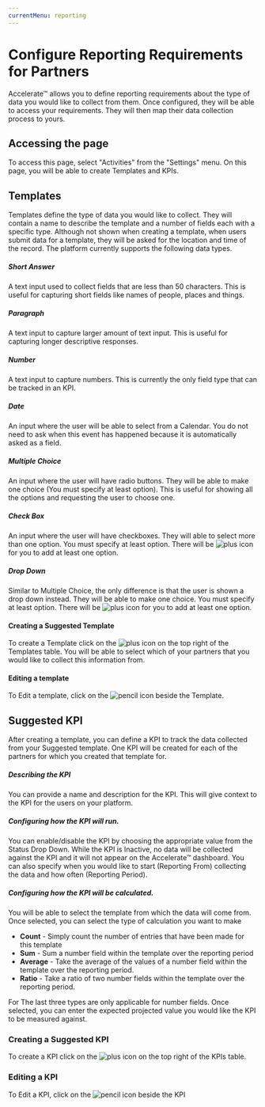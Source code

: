 ```yaml
---
currentMenu: reporting
---
```


# Configure Reporting Requirements for Partners

Accelerate&trade; allows you to define reporting requirements about the type of data you would like to collect from them. Once configured, they will be able to access your requirements. They will then map their data collection process to yours.

## Accessing the page

To access this page, select "Activities" from the "Settings" menu. On this page, you will be able to create Templates and KPIs.

## Templates

Templates define the type of data you would like to collect. They will contain a name to describe the template and a number of fields each with a specific type. Although not shown when creating a template, when users submit data for a template, they will be asked for the location and time of the record. The platform currently supports the following data types.

##### Short Answer
A text input used to collect fields that are less than 50 characters. This is useful for capturing short fields like names of people, places and things.

##### Paragraph
A text input to capture larger amount of text input. This is useful for capturing longer descriptive responses.

#####  Number
A text input to capture numbers. This is currently the only field type that can be tracked in an KPI.

##### Date
An input where the user will be able to select from a Calendar. You do not need to ask when this event has happened because it is automatically asked as a field.

##### Multiple Choice
An input where the user will have radio buttons. They will be able to make one choice (You must specify at least option). This is useful for showing all the options and requesting the user to choose one.

##### Check Box
An input where the user will have checkboxes. They will able to select more than one option. You must specify at least option. There will be ![plus icon](https://d3e1wbkfmk6n2w.cloudfront.net/fa/plus.png "Plus Icon") for you to add at least one option.

##### Drop Down
Similar to Multiple Choice, the only difference is that the user is shown a drop down instead. They will be able to make one choice. You must specify at least option. There will be ![plus icon](https://d3e1wbkfmk6n2w.cloudfront.net/fa/plus.png "Plus Icon") for you to add at least one option.

#### Creating a Suggested Template

To create a Template click on the ![plus icon](https://d3e1wbkfmk6n2w.cloudfront.net/fa/plus.png "Plus Icon") on the top right of the Templates table. You will be able to select which of your partners that you would like to collect this information from.

#### Editing a template

To Edit a template, click on the ![pencil icon](https://d3e1wbkfmk6n2w.cloudfront.net/fa/pencil.png "Pencil Icon") beside the Template.

## Suggested KPI

After creating a template, you can define a KPI to track the data collected from your Suggested template. One KPI will be created for each of the partners for which you created that template for.

##### Describing the KPI

You can provide a name and description for the KPI. This will give context to the KPI for the users on your platform.

##### Configuring how the KPI will run.

You can enable/disable the KPI by choosing the appropriate value from the Status Drop Down. While the KPI is Inactive, no data will be collected against the KPI and it will not appear on the Accelerate&trade; dashboard. You can also specify when you would like to start (Reporting From) collecting the data and how often (Reporting Period).

##### Configuring how the KPI will be calculated.

You will be able to select the template from which the data will come from. Once selected, you can select the type of calculation you want to make

* **Count** - Simply count the number of entries that have been made for this template
* **Sum** - Sum a number field within the template over the reporting period
* **Average** - Take the average of the values of a number field within the template over the reporting period.
* **Ratio** - Take a ratio of two number fields within the template over the reporting period.

For The last three types are only applicable for number fields. Once selected, you can enter the expected projected value you would like the KPI to be measured against.

### Creating a Suggested KPI

To create a KPI click on the ![plus icon](https://d3e1wbkfmk6n2w.cloudfront.net/fa/plus.png "Plus Icon") on the top right of the KPIs
table.

### Editing a KPI

To Edit a KPI, click on the ![pencil icon](https://d3e1wbkfmk6n2w.cloudfront.net/fa/pencil.png "Pencil Icon") beside the KPI
